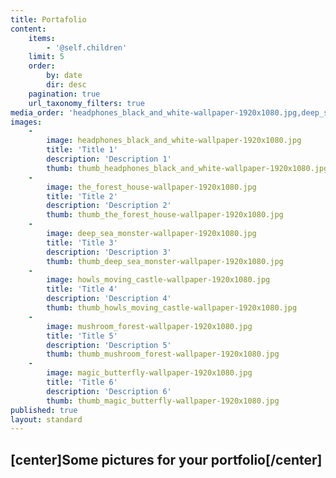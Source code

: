 ```yaml
---
title: Portafolio
content:
    items:
        - '@self.children'
    limit: 5
    order:
        by: date
        dir: desc
    pagination: true
    url_taxonomy_filters: true
media_order: 'headphones_black_and_white-wallpaper-1920x1080.jpg,deep_sea_monster-wallpaper-1920x1080.jpg,howls_moving_castle-wallpaper-1920x1080.jpg,mushroom_forest-wallpaper-1920x1080.jpg,magic_butterfly-wallpaper-1920x1080.jpg,the_forest_house-wallpaper-1920x1080.jpg,thumb_headphones_black_and_white-wallpaper-1920x1080.jpg,thumb_deep_sea_monster-wallpaper-1920x1080.jpg,thumb_howls_moving_castle-wallpaper-1920x1080.jpg,thumb_magic_butterfly-wallpaper-1920x1080.jpg,thumb_mushroom_forest-wallpaper-1920x1080.jpg,thumb_the_forest_house-wallpaper-1920x1080.jpg'
images:
    -
        image: headphones_black_and_white-wallpaper-1920x1080.jpg
        title: 'Title 1'
        description: 'Description 1'
        thumb: thumb_headphones_black_and_white-wallpaper-1920x1080.jpg
    -
        image: the_forest_house-wallpaper-1920x1080.jpg
        title: 'Title 2'
        description: 'Description 2'
        thumb: thumb_the_forest_house-wallpaper-1920x1080.jpg
    -
        image: deep_sea_monster-wallpaper-1920x1080.jpg
        title: 'Title 3'
        description: 'Description 3'
        thumb: thumb_deep_sea_monster-wallpaper-1920x1080.jpg
    -
        image: howls_moving_castle-wallpaper-1920x1080.jpg
        title: 'Title 4'
        description: 'Description 4'
        thumb: thumb_howls_moving_castle-wallpaper-1920x1080.jpg
    -
        image: mushroom_forest-wallpaper-1920x1080.jpg
        title: 'Title 5'
        description: 'Description 5'
        thumb: thumb_mushroom_forest-wallpaper-1920x1080.jpg
    -
        image: magic_butterfly-wallpaper-1920x1080.jpg
        title: 'Title 6'
        description: 'Description 6'
        thumb: thumb_magic_butterfly-wallpaper-1920x1080.jpg
published: true
layout: standard
---
```


## [center]Some pictures for your portfolio[/center]